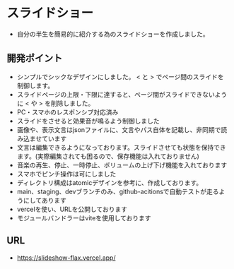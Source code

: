 # スライドショー
- 自分の半生を簡易的に紹介する為のスライドショーを作成しました。

## 開発ポイント
- シンプルでシックなデザインにしました。 < と > でページ間のスライドを制御します。
- スライドページの上限・下限に達すると、ページ間がスライドできないように < や > を削除しました。
- PC・スマホのレスポンシブ対応済み
- スライドをさせると効果音が鳴るよう制御しました
- 画像や、表示文言はjsonファイルに、文言やパス自体を記載し、非同期で読み込ませています
- 文言は編集できるようになっております。スライドさせても状態を保持できます。(実際編集されても困るので、保存機能は入れておりません)
- 音楽の再生、停止、一時停止、ボリュームの上げ下げ機能を入れております
- スマホでピンチ操作は可にしました
- ディレクトリ構成はatomicデザインを参考に、作成しております。
- main、staging、devブランチのみ、github-acitionsで自動テストが走るようにしてあります
- vercelを使い、URLを公開しております
- モジュールバンドラーはviteを使用しております

## URL
- https://slideshow-flax.vercel.app/
